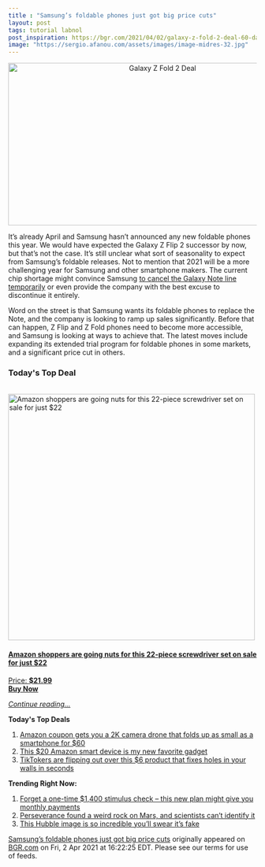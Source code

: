 ```yaml
---
title : "Samsung’s foldable phones just got big price cuts"
layout: post
tags: tutorial labnol
post_inspiration: https://bgr.com/2021/04/02/galaxy-z-fold-2-deal-60-day-trial-price-cut/
image: "https://sergio.afanou.com/assets/images/image-midres-32.jpg"
---
```


<center><a href="https://bgr.com/2021/04/02/galaxy-z-fold-2-deal-60-day-trial-price-cut/" class="bgr-rss-featured-image bgr-rss-test-class"><img loading="lazy" width="610" height="330" src="https://bgr.com/wp-content/uploads/2020/09/galaxy-z-fold-2-official-1.jpg?quality=70&amp;strip=all&amp;w=610" class="attachment-feed_normal size-feed_normal wp-post-image" alt="Galaxy Z Fold 2 Deal" loading="lazy" srcset="https://bgr.com/wp-content/uploads/2020/09/galaxy-z-fold-2-official-1.jpg 1600w, https://bgr.com/wp-content/uploads/2020/09/galaxy-z-fold-2-official-1.jpg?resize=150,81 150w, https://bgr.com/wp-content/uploads/2020/09/galaxy-z-fold-2-official-1.jpg?resize=300,162 300w, https://bgr.com/wp-content/uploads/2020/09/galaxy-z-fold-2-official-1.jpg?resize=768,415 768w, https://bgr.com/wp-content/uploads/2020/09/galaxy-z-fold-2-official-1.jpg?resize=1024,554 1024w, https://bgr.com/wp-content/uploads/2020/09/galaxy-z-fold-2-official-1.jpg?resize=1536,830 1536w, https://bgr.com/wp-content/uploads/2020/09/galaxy-z-fold-2-official-1.jpg?resize=610,330 610w, https://bgr.com/wp-content/uploads/2020/09/galaxy-z-fold-2-official-1.jpg?resize=664,359 664w, https://bgr.com/wp-content/uploads/2020/09/galaxy-z-fold-2-official-1.jpg?resize=330,178 330w, https://bgr.com/wp-content/uploads/2020/09/galaxy-z-fold-2-official-1.jpg?resize=1200,649 1200w, https://bgr.com/wp-content/uploads/2020/09/galaxy-z-fold-2-official-1.jpg?resize=782,423 782w, https://bgr.com/wp-content/uploads/2020/09/galaxy-z-fold-2-official-1.jpg?resize=827,447 827w, https://bgr.com/wp-content/uploads/2020/09/galaxy-z-fold-2-official-1.jpg?resize=800,433 800w" sizes="(max-width: 610px) 100vw, 610px" title="Galaxy Z Fold 2 Deal" /></a></center><p>It&rsquo;s already April and Samsung hasn&rsquo;t announced any new foldable phones this year. We would have expected the Galaxy Z Flip 2 successor by now, but that&rsquo;s not the case. It&rsquo;s still unclear what sort of seasonality to expect from Samsung&rsquo;s foldable releases. Not to mention that 2021 will be a more challenging year for Samsung and other smartphone makers. The current chip shortage might convince Samsung <a href="https://bgr.com/2021/03/17/galaxy-note-21-release-date-might-be-canceled/">to cancel the Galaxy Note line temporarily</a> or even provide the company with the best excuse to discontinue it entirely.</p>
<p>Word on the street is that Samsung wants its foldable phones to replace the Note, and the company is looking to ramp up sales significantly. Before that can happen, Z Flip and Z Fold phones need to become more accessible, and Samsung is looking at ways to achieve that. The latest moves include expanding its extended trial program for foldable phones in some markets, and a significant price cut in others.</p>
<h3>Today's Top Deal</h3>
<p><a href="https://www.amazon.com/dp/B08N66W9WG?tag=b0c55topdeals-20"><br><img height="500px" width="500px" src="https://m.media-amazon.com/images/I/51Zhst0pADL.jpg" alt="Amazon shoppers are going nuts for this 22-piece screwdriver set on sale for just $22"><br></a></p>
<h4><a href="https://www.amazon.com/dp/B08N66W9WG?tag=b0c55rss-20">Amazon shoppers are going nuts for this 22-piece screwdriver set on sale for just $22</a></h4>
<p><a href="https://www.amazon.com/dp/B08N66W9WG?tag=b0c55rss-20">Price: <strong>$21.99</strong></a><br><strong><a href="https://www.amazon.com/dp/B08N66W9WG?tag=b0c55rss-20">Buy Now</a></strong></p>
<p><a href="https://bgr.com/2021/04/02/galaxy-z-fold-2-deal-60-day-trial-price-cut/" class="more-link"><em>Continue reading...</em></a></p>

<p><strong>Today's Top Deals</strong></p>
<ol>
<li><a href="https://bgr.com/2021/04/01/drone-with-camera-on-amazon-prime-coupon-lowest-price/?utm_source=rss&#038;utm_campaign=topdeals">Amazon coupon gets you a 2K camera drone that folds up as small as a smartphone for $60</a></li>
<li><a href="https://bgr.com/2021/04/02/best-amazon-devices-dash-smart-shelf-deals/?utm_source=rss&#038;utm_campaign=topdeals">This $20 Amazon smart device is my new favorite gadget</a></li>
<li><a href="https://bgr.com/2021/04/02/how-to-fix-a-hole-in-the-wall-fast-and-cheap-amazon-prime-deal-3m-small-hole-repair-kit/?utm_source=rss&#038;utm_campaign=topdeals">TikTokers are flipping out over this $6 product that fixes holes in your walls in seconds</a></li>
</ol>

<p><strong>Trending Right Now:</strong></p>
<ol>
<li><a href="https://bgr.com/2021/04/02/new-stimulus-check-senate-democrats-want-recurring-covid-19-payments/">Forget a one-time $1,400 stimulus check &#8211; this new plan might give you monthly payments</a></li>
<li><a href="https://bgr.com/2021/04/01/mars-rock-perseverance-mystery/">Perseverance found a weird rock on Mars, and scientists can&#8217;t identify it</a></li>
<li><a href="https://bgr.com/2021/04/02/hubble-photo-veil-nebula/">This Hubble image is so incredible you&#8217;ll swear it&#8217;s fake</a></li>
</ol>
<p><a href="https://bgr.com/2021/04/02/galaxy-z-fold-2-deal-60-day-trial-price-cut/">Samsung&#8217;s foldable phones just got big price cuts</a> originally appeared on <a href="http://bgr.com">BGR.com</a> on Fri, 2 Apr 2021 at 16:22:25 EDT. Please see our terms for use of feeds.</p>